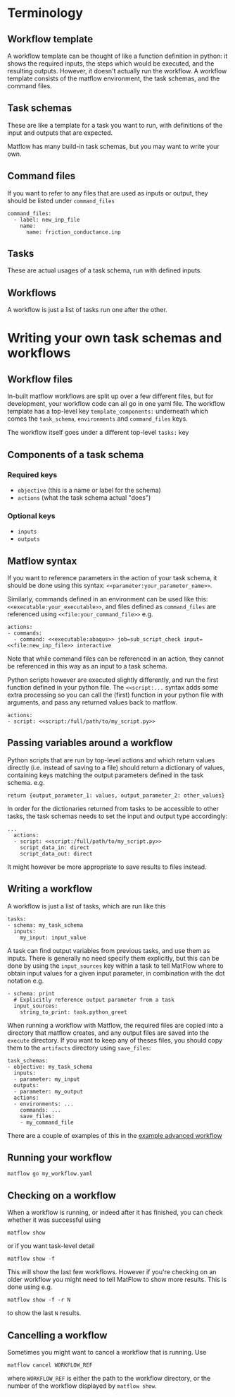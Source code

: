 # Terminology
## Workflow template
A workflow template can be thought of like a function definition
in python: it shows the required inputs,
the steps which would be executed, and the resulting outputs.
However, it doesn't actually run the workflow.
A workflow template consists of the matflow environment,
the task schemas, and the command files.

## Task schemas
These are like a template for a task you want to run,
with definitions of the input and outputs that are expected.

Matflow has many build-in task schemas, but you may want to
write your own.

## Command files
If you want to refer to any files that are used as inputs or output,
they should be listed under `command_files`

```
command_files:
  - label: new_inp_file
    name:
      name: friction_conductance.inp
```
## Tasks
These are actual usages of a task schema, run with defined inputs.

## Workflows
A workflow is just a list of tasks run one after the other.

# Writing your own task schemas and workflows
## Workflow files
In-built matflow workflows are split up over a few different files,
but for development, your workflow code can all go in one yaml file.
The workflow template has a top-level key `template_components:`
underneath which comes the `task_schema`, `environments` and `command_files` keys.

The workflow itself goes under a different top-level `tasks:` key

## Components of a task schema
### Required keys
- `objective` (this is a name or label for the schema)
- `actions` (what the task schema actual "does")

### Optional keys
- `inputs`
- `outputs`

## Matflow syntax
If you want to reference parameters in the action of your task schema,
it should be done using this syntax:
`<<parameter:your_parameter_name>>`.

Similarly, commands defined in an environment can be used like this:
`<<executable:your_executable>>`, and files defined as `command_files`
are referenced using `<<file:your_command_file>>` e.g.
```
actions:
- commands:
  - command: <<executable:abaqus>> job=sub_script_check input=<<file:new_inp_file>> interactive
```

Note that while command files can be referenced in an action, they cannot be referenced in this way as an input to a task schema.

Python scripts however are executed slightly differently, and run the first
function defined in your python file.
The `<<script:...` syntax adds some extra processing so you can call the (first)
function in your python file with arguments, and pass any returned values back to matflow.
```
actions:
- script: <<script:/full/path/to/my_script.py>>
```

## Passing variables around a workflow
Python scripts that are run by top-level actions and which return values directly
(i.e. instead of saving to a file) should return a dictionary of values,
containing keys matching the output parameters defined in the task schema.
e.g.
```
return {output_parameter_1: values, output_parameter_2: other_values}
```

In order for the dictionaries returned from tasks to be accessible to other tasks,
the task schemas needs to set the input and output type accordingly:

```
...
  actions:
  - script: <<script:/full/path/to/my_script.py>>
    script_data_in: direct
    script_data_out: direct
```

It might however be more appropriate to save results to files instead.

## Writing a workflow
A workflow is just a list of tasks, which are run like this

```
tasks:
- schema: my_task_schema
  inputs:
    my_input: input_value
```

A task can find output variables from previous tasks, and use them
as inputs. There is generally no need specify them explicitly,
but this can be done by using the `input_sources` key within a task
to tell MatFlow where to obtain input values for a given input parameter,
in combination with the dot notation e.g.

```
- schema: print
  # Explicitly reference output parameter from a task
  input_sources:
    string_to_print: task.python_greet
```

When running a workflow with Matflow, the required files are copied into a directory
that matflow creates, and any output files are saved into the `execute` directory.
If you want to keep any of theses files, you should copy them to the `artifacts`
directory using `save_files`:

```
task_schemas:
- objective: my_task_schema
  inputs:
  - parameter: my_input
  outputs:
  - parameter: my_output
  actions:
  - environments: ...
    commands: ...
    save_files:
    - my_command_file
```
There are a couple of examples of this in the [example advanced workflow](advanced_workflow.yaml)

## Running your workflow
```
matflow go my_workflow.yaml
```

## Checking on a workflow
When a workflow is running, or indeed after it has finished, you can check whether it was successful using

```
matflow show
```

or if you want task-level detail
```
matflow show -f
```

This will show the last few workflows. However if you're checking on an older workflow you might need to 
tell MatFlow to show more results. This is done using e.g.

```
matflow show -f -r N
```
to show the last `N` results.

## Cancelling a workflow
Sometimes you might want to cancel a workflow that is running.
Use
```
matflow cancel WORKFLOW_REF
```
where `WORKFLOW_REF` is either the path to the workflow directory, or the number of the workflow
displayed by `matflow show`.
